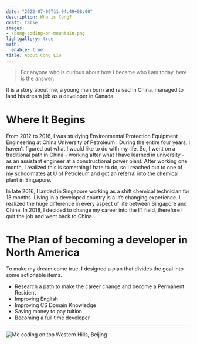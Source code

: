 ```yaml
---
date: "2022-07-09T11:04:49+08:00"
description: Who is Cong?
draft: false
images:
- /cong-coding-on-mountain.png
lightgallery: true
math:
  enable: true
title: About Cong Liu
---
```


> For anyone who is curious about how I became who I am today, here is the answer.

It is a story about me, a young man born and raised in China, managed to land his dream job as a developer in Canada.

# Where It Begins

From 2012 to 2016, I was studying Environmental Protection Equipment Engineering at China University of Petroleum 
. During the entire four years, I haven't figured out what I would like to do with my life. So, I went on a traditional path in China - working after what I have learned in university - as an assistant engineer at a constructional power plant. After working one month, I realized this is something I hate to do, so I reached out to one of my schoolmates at U of Petroleum and got an referral into the chemical plant in Singapore. 

In late 2016, I landed in Singapore working as a shift chemical technician for 18 months. Living in a developed country is a life changing experience. I realized the huge difference in every aspect of life between Singapore and China. In 2018, I decided to change my career into the IT field, therefore I quit the job and went back to China.

# The Plan of becoming a developer in North America

To make my dream come true, I designed a plan that divides the goal into some actionable items.

- Research a path to make the career change and become a Permanent Resident
- Improving English
- Improving CS Domain Knowledge
- Saving money to pay tuition
- Becoming a full time developer
---

![Me coding on top Western Hills, Beijing](/images/cong-coding-on-mountain.png "Me coding on top Western Hills, Beijing")
